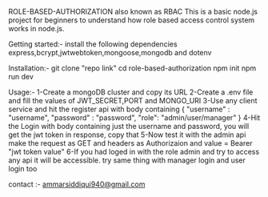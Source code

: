 ROLE-BASED-AUTHORIZATION also known as RBAC
This is a basic node.js project for beginners to understand how role based access control system works in node.js.

Getting started:-
install the following dependencies 
express,bcrypt,jwtwebtoken,mongoose,mongodb and dotenv

Installation:-
git clone "repo link"
cd role-based-authorization
npm init
npm run dev

Usage:-
1-Create a mongoDB cluster and copy its URL
2-Create a .env file and fill the values of JWT_SECRET,PORT and MONGO_URI
3-Use any client service and hit the register api with body containing 
{
"username" : "username",
"password" : "password",
"role": "admin/user/manager"
}
4-Hit the Login with body containing just the username and password, you will get the jwt token in response, copy that 
5-Now test it with the admin api make the request as GET and headers as Authorizaion and value = Bearer "jwt token value"
6-If you had loged in with the role admin and try to access any api it will be accessible. try same thing with manager login and user login too


contact :-
ammarsiddiqui940@gmail.com
